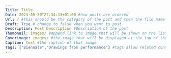```yaml
---
Title: Title
Date: 2023-05-30T22:34:13+01:00 #how posts are ordered 
Url: / #this should be the category of the post and then the file name e.g. /print/printfilename
Draft: True # change to false when you want to post
Description: Post Description #Description of the post
Thumbnail: images/ #append link to image that will be shown on the list page
Coverimage: images/ #the image that will be displayed at the top of the post
Caption: test #the caption of that image
Tags: ["Biennale","Drawings from performance"] #tags allow related content to be grouped together, add more by adding a comma to the latest tag
---
```


